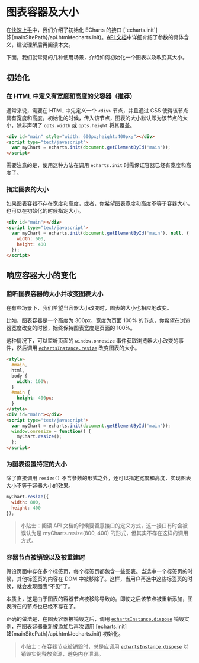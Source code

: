 # 图表容器及大小

在[快速上手](${lang}/get-started)中，我们介绍了初始化 ECharts 的接口 [`echarts.init`](${mainSitePath}/api.html#echarts.init)。[API 文档](${mainSitePath}/api.html#echarts.init)中详细介绍了参数的具体含义，建议理解后再阅读本文。

下面，我们就常见的几种使用场景，介绍如何初始化一个图表以及改变其大小。

## 初始化

### 在 HTML 中定义有宽度和高度的父容器（推荐）

通常来说，需要在 HTML 中先定义一个 `<div>` 节点，并且通过 CSS 使得该节点具有宽度和高度。初始化的时候，传入该节点，图表的大小默认即为该节点的大小，除非声明了 `opts.width` 或 `opts.height` 将其覆盖。

```html
<div id="main" style="width: 600px;height:400px;"></div>
<script type="text/javascript">
  var myChart = echarts.init(document.getElementById('main'));
</script>
```

需要注意的是，使用这种方法在调用 `echarts.init` 时需保证容器已经有宽度和高度了。

### 指定图表的大小

如果图表容器不存在宽度和高度，或者，你希望图表宽度和高度不等于容器大小，也可以在初始化的时候指定大小。

```html
<div id="main"></div>
<script type="text/javascript">
  var myChart = echarts.init(document.getElementById('main'), null, {
    width: 600,
    height: 400
  });
</script>
```

## 响应容器大小的变化

### 监听图表容器的大小并改变图表大小

在有些场景下，我们希望当容器大小改变时，图表的大小也相应地改变。

比如，图表容器是一个高度为 300px、宽度为页面 100% 的节点，你希望在浏览器宽度改变的时候，始终保持图表宽度是页面的 100%。

这种情况下，可以监听页面的 `window.onresize` 事件获取浏览器大小改变的事件，然后调用 [`echartsInstance.resize`](${mainSitePath}api.html#echartsInstance.resize) 改变图表的大小。

```html
<style>
  #main,
  html,
  body {
    width: 100%;
  }
  #main {
    height: 400px;
  }
</style>
<div id="main"></div>
<script type="text/javascript">
  var myChart = echarts.init(document.getElementById('main'));
  window.onresize = function() {
    myChart.resize();
  };
</script>
```

### 为图表设置特定的大小

除了直接调用 `resize()` 不含参数的形式之外，还可以指定宽度和高度，实现图表大小不等于容器大小的效果。

```js
myChart.resize({
  width: 800,
  height: 400
});
```

> 小贴士：阅读 API 文档的时候要留意接口的定义方式，这一接口有时会被误认为是 myCharts.resize(800, 400) 的形式，但其实不存在这样的调用方式。

### 容器节点被销毁以及被重建时

假设页面中存在多个标签页，每个标签页都包含一些图表。当选中一个标签页的时候，其他标签页的内容在 DOM 中被移除了。这样，当用户再选中这些标签页的时候，就会发现图表“不见”了。

本质上，这是由于图表的容器节点被移除导致的。即使之后该节点被重新添加，图表所在的节点也已经不存在了。

正确的做法是，在图表容器被销毁之后，调用 [`echartsInstance.dispose`](${mainSitePath}api.html#echartsInstance.dispose) 销毁实例，在图表容器重新被添加后再次调用 [echarts.init](${mainSitePath}/api.html#echarts.init) 初始化。

> 小贴士：在容器节点被销毁时，总是应调用 [`echartsInstance.dispose`](${mainSitePath}api.html#echartsInstance.dispose) 以销毁实例释放资源，避免内存泄漏。
